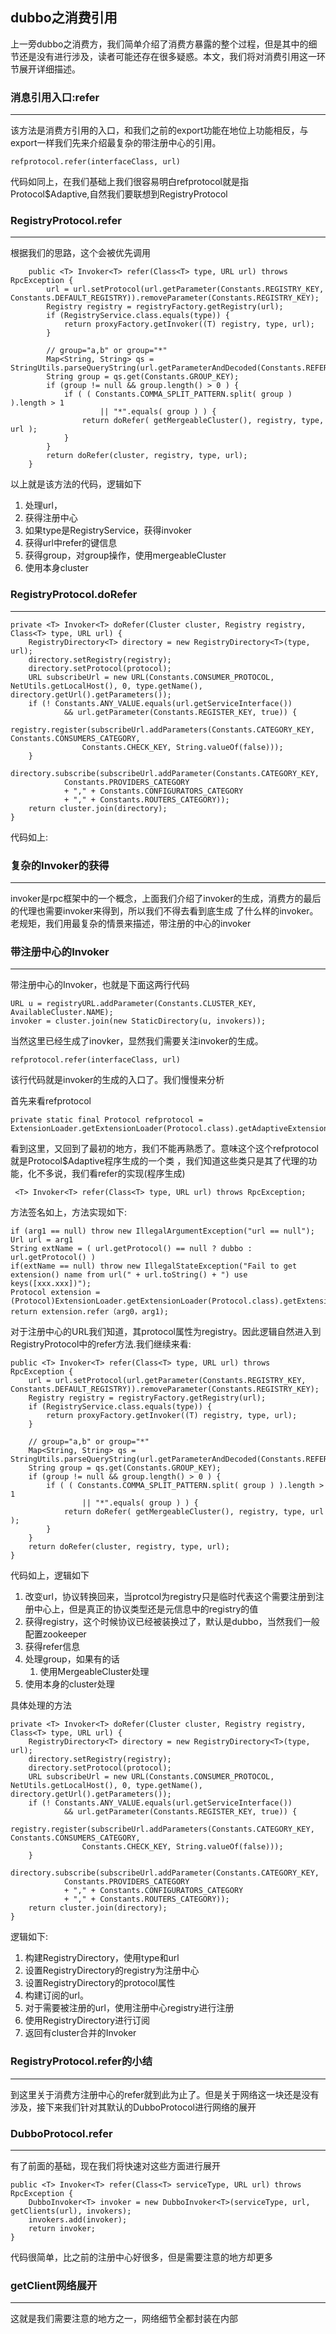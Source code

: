 ## dubbo之消费引用 ##
上一旁dubbo之消费方，我们简单介绍了消费方暴露的整个过程，但是其中的细节还是没有进行涉及，读者可能还存在很多疑惑。本文，我们将对消费引用这一环节展开详细描述。

### 消息引用入口:refer ###

----------
该方法是消费方引用的入口，和我们之前的export功能在地位上功能相反，与export一样我们先来介绍最复杂的带注册中心的引用。

	refprotocol.refer(interfaceClass, url)
代码如同上，在我们基础上我们很容易明白refprotocol就是指
Protocol$Adaptive,自然我们要联想到RegistryProtocol

### RegistryProtocol.refer ###

----------
根据我们的思路，这个会被优先调用

		public <T> Invoker<T> refer(Class<T> type, URL url) throws RpcException {
	        url = url.setProtocol(url.getParameter(Constants.REGISTRY_KEY, Constants.DEFAULT_REGISTRY)).removeParameter(Constants.REGISTRY_KEY);
	        Registry registry = registryFactory.getRegistry(url);
	        if (RegistryService.class.equals(type)) {
	        	return proxyFactory.getInvoker((T) registry, type, url);
	        }
	
	        // group="a,b" or group="*"
	        Map<String, String> qs = StringUtils.parseQueryString(url.getParameterAndDecoded(Constants.REFER_KEY));
	        String group = qs.get(Constants.GROUP_KEY);
	        if (group != null && group.length() > 0 ) {
	            if ( ( Constants.COMMA_SPLIT_PATTERN.split( group ) ).length > 1
	                    || "*".equals( group ) ) {
	                return doRefer( getMergeableCluster(), registry, type, url );
	            }
	        }
	        return doRefer(cluster, registry, type, url);
	    }

以上就是该方法的代码，逻辑如下

1. 处理url，
2. 获得注册中心
3. 如果type是RegistryService，获得invoker
4. 获得url中refer的键信息
5. 获得group，对group操作，使用mergeableCluster
6. 使用本身cluster

### RegistryProtocol.doRefer ###


----------


    private <T> Invoker<T> doRefer(Cluster cluster, Registry registry, Class<T> type, URL url) {
        RegistryDirectory<T> directory = new RegistryDirectory<T>(type, url);
        directory.setRegistry(registry);
        directory.setProtocol(protocol);
        URL subscribeUrl = new URL(Constants.CONSUMER_PROTOCOL, NetUtils.getLocalHost(), 0, type.getName(), directory.getUrl().getParameters());
        if (! Constants.ANY_VALUE.equals(url.getServiceInterface())
                && url.getParameter(Constants.REGISTER_KEY, true)) {
            registry.register(subscribeUrl.addParameters(Constants.CATEGORY_KEY, Constants.CONSUMERS_CATEGORY,
                    Constants.CHECK_KEY, String.valueOf(false)));
        }
        directory.subscribe(subscribeUrl.addParameter(Constants.CATEGORY_KEY, 
                Constants.PROVIDERS_CATEGORY 
                + "," + Constants.CONFIGURATORS_CATEGORY 
                + "," + Constants.ROUTERS_CATEGORY));
        return cluster.join(directory);
    }
代码如上:



### 复杂的Invoker的获得 ###

----------
invoker是rpc框架中的一个概念，上面我们介绍了invoker的生成，消费方的最后的代理也需要invoker来得到，所以我们不得去看到底生成
了什么样的invoker。老规矩，我们用最复杂的情景来描述，带注册的中心的invoker

### 带注册中心的Invoker ###
	

----------

带注册中心的Invoker，也就是下面这两行代码

	URL u = registryURL.addParameter(Constants.CLUSTER_KEY, AvailableCluster.NAME);
	invoker = cluster.join(new StaticDirectory(u, invokers));

当然这里已经生成了inovker，显然我们需要关注invoker的生成。

	refprotocol.refer(interfaceClass, url)

该行代码就是invoker的生成的入口了。我们慢慢来分析

首先来看refprotocol

	private static final Protocol refprotocol = ExtensionLoader.getExtensionLoader(Protocol.class).getAdaptiveExtension();

看到这里，又回到了最初的地方，我们不能再熟悉了。意味这个这个refprotocol就是Protocol$Adaptive程序生成的一个类
，我们知道这些类只是其了代理的功能，化不多说，我们看refer的实现(程序生成)

	 <T> Invoker<T> refer(Class<T> type, URL url) throws RpcException;

方法签名如上，方法实现如下:

	if (arg1 == null) throw new IllegalArgumentException("url == null");
	Url url = arg1
	String extName = ( url.getProtocol() == null ? dubbo : url.getProtocol() )
	if(extName == null) throw new IllegalStateException("Fail to get extension() name from url(" + url.toString() + ") use keys([xxx.xxx])");
	Protocol extension = (Protocol)ExtensionLoader.getExtensionLoader(Protocol.class).getExtension(extName)
	return extension.refer（arg0，arg1);

对于注册中心的URL我们知道，其protocol属性为registry。因此逻辑自然进入到RegistryProtocol中的refer方法.我们继续来看:


	public <T> Invoker<T> refer(Class<T> type, URL url) throws RpcException {
        url = url.setProtocol(url.getParameter(Constants.REGISTRY_KEY, Constants.DEFAULT_REGISTRY)).removeParameter(Constants.REGISTRY_KEY);
        Registry registry = registryFactory.getRegistry(url);
        if (RegistryService.class.equals(type)) {
        	return proxyFactory.getInvoker((T) registry, type, url);
        }

        // group="a,b" or group="*"
        Map<String, String> qs = StringUtils.parseQueryString(url.getParameterAndDecoded(Constants.REFER_KEY));
        String group = qs.get(Constants.GROUP_KEY);
        if (group != null && group.length() > 0 ) {
            if ( ( Constants.COMMA_SPLIT_PATTERN.split( group ) ).length > 1
                    || "*".equals( group ) ) {
                return doRefer( getMergeableCluster(), registry, type, url );
            }
        }
        return doRefer(cluster, registry, type, url);
    }

代码如上，逻辑如下

1. 改变url，协议转换回来，当protcol为registry只是临时代表这个需要注册到注册中心上，但是真正的协议类型还是元信息中的registry的值
2. 获得registry，这个时候协议已经被装换过了，默认是dubbo，当然我们一般配置zookeeper
3. 获得refer信息
4. 处理group，如果有的话
	1. 使用MergeableCluster处理
5. 使用本身的cluster处理


具体处理的方法


    private <T> Invoker<T> doRefer(Cluster cluster, Registry registry, Class<T> type, URL url) {
        RegistryDirectory<T> directory = new RegistryDirectory<T>(type, url);
        directory.setRegistry(registry);
        directory.setProtocol(protocol);
        URL subscribeUrl = new URL(Constants.CONSUMER_PROTOCOL, NetUtils.getLocalHost(), 0, type.getName(), directory.getUrl().getParameters());
        if (! Constants.ANY_VALUE.equals(url.getServiceInterface())
                && url.getParameter(Constants.REGISTER_KEY, true)) {
            registry.register(subscribeUrl.addParameters(Constants.CATEGORY_KEY, Constants.CONSUMERS_CATEGORY,
                    Constants.CHECK_KEY, String.valueOf(false)));
        }
        directory.subscribe(subscribeUrl.addParameter(Constants.CATEGORY_KEY, 
                Constants.PROVIDERS_CATEGORY 
                + "," + Constants.CONFIGURATORS_CATEGORY 
                + "," + Constants.ROUTERS_CATEGORY));
        return cluster.join(directory);
    }

逻辑如下:

1. 构建RegistryDirectory，使用type和url
2. 设置RegistryDirectory的registry为注册中心
3. 设置RegistryDirectory的protocol属性
4. 构建订阅的url。
5. 对于需要被注册的url，使用注册中心registry进行注册
6. 使用RegistryDirectory进行订阅
7. 返回有cluster合并的Invoker

### RegistryProtocol.refer的小结 ###

----------
到这里关于消费方注册中心的refer就到此为止了。但是关于网络这一块还是没有涉及，接下来我们针对其默认的DubboProtocol进行网络的展开


### DubboProtocol.refer ###

----------
有了前面的基础，现在我们将快速对这些方面进行展开


    public <T> Invoker<T> refer(Class<T> serviceType, URL url) throws RpcException {
        DubboInvoker<T> invoker = new DubboInvoker<T>(serviceType, url, getClients(url), invokers);
        invokers.add(invoker);
        return invoker;
    }

代码很简单，比之前的注册中心好很多，但是需要注意的地方却更多

### getClient网络展开 ###

----------

这就是我们需要注意的地方之一，网络细节全都封装在内部